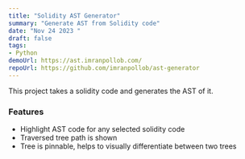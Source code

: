 ```yaml
---
title: "Solidity AST Generator"
summary: "Generate AST from Solidity code"
date: "Nov 24 2023 "
draft: false
tags:
- Python
demoUrl: https://ast.imranpollob.com/
repoUrl: https://github.com/imranpollob/ast-generator
---
```


This project takes a solidity code and generates the AST of it.

### Features
- Highlight AST code for any selected solidity code
- Traversed tree path is shown
- Tree is pinnable, helps to visually differentiate between two trees
